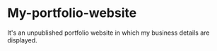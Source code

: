 # My-portfolio-website
It's an unpublished portfolio website in which my business details are displayed.
